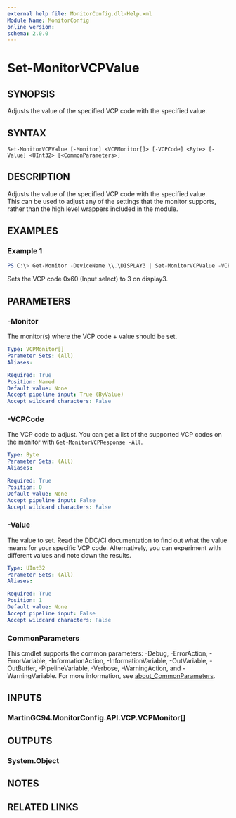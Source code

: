 ```yaml
---
external help file: MonitorConfig.dll-Help.xml
Module Name: MonitorConfig
online version:
schema: 2.0.0
---
```


# Set-MonitorVCPValue

## SYNOPSIS
Adjusts the value of the specified VCP code with the specified value.

## SYNTAX

```
Set-MonitorVCPValue [-Monitor] <VCPMonitor[]> [-VCPCode] <Byte> [-Value] <UInt32> [<CommonParameters>]
```

## DESCRIPTION
Adjusts the value of the specified VCP code with the specified value.  
This can be used to adjust any of the settings that the monitor supports, rather than the high level wrappers included in the module.

## EXAMPLES

### Example 1
```powershell
PS C:\> Get-Monitor -DeviceName \\.\DISPLAY3 | Set-MonitorVCPValue -VCPCode 0x60 -Value 3
```

Sets the VCP code 0x60 (Input select) to 3 on display3.

## PARAMETERS

### -Monitor
The monitor(s) where the VCP code + value should be set.

```yaml
Type: VCPMonitor[]
Parameter Sets: (All)
Aliases:

Required: True
Position: Named
Default value: None
Accept pipeline input: True (ByValue)
Accept wildcard characters: False
```

### -VCPCode
The VCP code to adjust. You can get a list of the supported VCP codes on the monitor with `Get-MonitorVCPResponse -All`.

```yaml
Type: Byte
Parameter Sets: (All)
Aliases:

Required: True
Position: 0
Default value: None
Accept pipeline input: False
Accept wildcard characters: False
```

### -Value
The value to set. Read the DDC/CI documentation to find out what the value means for your specific VCP code.
Alternatively, you can experiment with different values and note down the results.

```yaml
Type: UInt32
Parameter Sets: (All)
Aliases:

Required: True
Position: 1
Default value: None
Accept pipeline input: False
Accept wildcard characters: False
```

### CommonParameters
This cmdlet supports the common parameters: -Debug, -ErrorAction, -ErrorVariable, -InformationAction, -InformationVariable, -OutVariable, -OutBuffer, -PipelineVariable, -Verbose, -WarningAction, and -WarningVariable. For more information, see [about_CommonParameters](http://go.microsoft.com/fwlink/?LinkID=113216).

## INPUTS

### MartinGC94.MonitorConfig.API.VCP.VCPMonitor[]

## OUTPUTS

### System.Object
## NOTES

## RELATED LINKS
